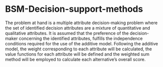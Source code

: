 # BSM-Decision-support-methods
The problem at hand is a multiple attribute decision-making problem where the set of identified decision attributes are a mixture of quantitative and qualitative attributes. It is assumed that the preference of the decision-maker concerning the identified attributes, fulfills the independence conditions required for the use of the additive model. Following the additive model, the weight corresponding to each attribute will be calculated, the value functions for each attribute will be defined and the weighted sum method will be employed to calculate each alternative’s overall score.
